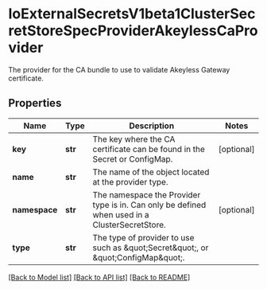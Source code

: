 # IoExternalSecretsV1beta1ClusterSecretStoreSpecProviderAkeylessCaProvider

The provider for the CA bundle to use to validate Akeyless Gateway certificate.
## Properties
Name | Type | Description | Notes
------------ | ------------- | ------------- | -------------
**key** | **str** | The key where the CA certificate can be found in the Secret or ConfigMap. | [optional] 
**name** | **str** | The name of the object located at the provider type. | 
**namespace** | **str** | The namespace the Provider type is in. Can only be defined when used in a ClusterSecretStore. | [optional] 
**type** | **str** | The type of provider to use such as \&quot;Secret\&quot;, or \&quot;ConfigMap\&quot;. | 

[[Back to Model list]](../README.md#documentation-for-models) [[Back to API list]](../README.md#documentation-for-api-endpoints) [[Back to README]](../README.md)


